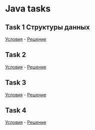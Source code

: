 # Java tasks
## Task 1 Структуры данных 
[Условия]() - [Решение]()
## Task 2
[Условия]() - [Решение]()
## Task 3
[Условия]() - [Решение]()
## Task 4
[Условия]() - [Решение]()
